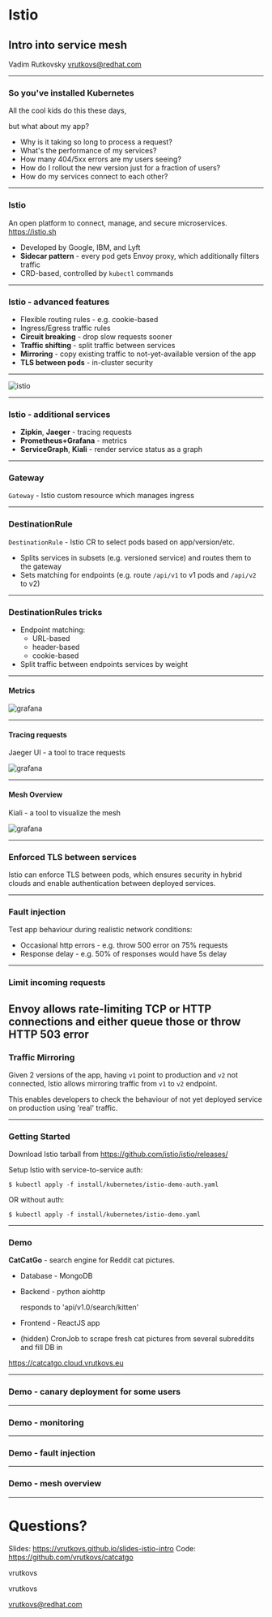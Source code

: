 # Istio
## Intro into service mesh

Vadim Rutkovsky <vrutkovs@redhat.com>

---
### So you've installed Kubernetes

All the cool kids do this these days,

but what about my app?

* Why is it taking so long to process a request?
* What's the performance of my services?
* How many 404/5xx errors are my users seeing?
* How do I rollout the new version just for a fraction of users?
* How do my services connect to each other?

---
### Istio

An open platform to connect, manage, and secure microservices.
https://istio.sh

* Developed by Google, IBM, and Lyft
* **Sidecar pattern** - every pod gets Envoy proxy, which additionally filters traffic
* CRD-based, controlled by `kubectl` commands

---
### Istio - advanced features

* Flexible routing rules - e.g. cookie-based
* Ingress/Egress traffic rules
* **Circuit breaking** - drop slow requests sooner
* **Traffic shifting** - split traffic between services
* **Mirroring** - copy existing traffic to not-yet-available version of the app
* **TLS between pods** - in-cluster security

---
![istio](imgs/arch.svg)

---
### Istio - additional services

* **Zipkin**, **Jaeger** - tracing requests
* **Prometheus+Grafana** - metrics
* **ServiceGraph**, **Kiali** - render service status as a graph

---
### Gateway
`Gateway` - Istio custom resource which manages ingress

---
### DestinationRule
`DestinationRule` - Istio CR to select pods based on app/version/etc.

* Splits services in subsets (e.g. versioned service) and routes them to the gateway
* Sets matching for endpoints (e.g. route `/api/v1` to v1 pods and `/api/v2` to v2)

---
### DestinationRules tricks

* Endpoint matching:
  - URL-based
  - header-based
  - cookie-based
* Split traffic between endpoints services by weight
---
#### Metrics

![grafana](imgs/grafana.png)

---
#### Tracing requests
Jaeger UI - a tool to trace requests

![grafana](imgs/jaeger.png)

---
#### Mesh Overview

Kiali - a tool to visualize the mesh

![grafana](imgs/kiali.png)

---
### Enforced TLS between services

Istio can enforce TLS between pods, which ensures security in hybrid clouds and
enable authentication between deployed services.

---
### Fault injection
Test app behaviour during realistic network conditions:

* Occasional http errors - e.g. throw 500 error on 75% requests
* Response delay - e.g. 50% of responses would have 5s delay

---
### Limit incoming requests

Envoy allows rate-limiting TCP or HTTP connections and either queue those
or throw HTTP 503 error
---
### Traffic Mirroring

Given 2 versions of the app, having `v1` point to production and `v2` not connected,
Istio allows mirroring traffic from `v1` to `v2` endpoint.

This enables developers to check the behaviour of not yet deployed service on production
using 'real' traffic.

---
### Getting Started
Download Istio tarball from https://github.com/istio/istio/releases/

Setup Istio with service-to-service auth:
```
$ kubectl apply -f install/kubernetes/istio-demo-auth.yaml
```
OR without auth:
```
$ kubectl apply -f install/kubernetes/istio-demo.yaml
```

---
### Demo

**CatCatGo** - search engine for Reddit cat pictures.

* Database - MongoDB
* Backend - python aiohttp

  responds to 'api/v1.0/search/kitten'
* Frontend - ReactJS app
* (hidden) CronJob to scrape fresh cat pictures from several subreddits and fill DB in

https://catcatgo.cloud.vrutkovs.eu

---
### Demo - canary deployment for some users

---
### Demo - monitoring

---
### Demo - fault injection

---
### Demo - mesh overview

---
# Questions?

Slides: https://vrutkovs.github.io/slides-istio-intro
Code: https://github.com/vrutkovs/catcatgo

*<!-- -->* vrutkovs  <!-- .element: class="fab fa-github-square" -->

*<!-- -->* vrutkovs  <!-- .element: class="fab fa-twitter-square" -->

*<!-- -->* vrutkovs@redhat.com  <!-- .element: class="fas fa-envelope-square" -->

